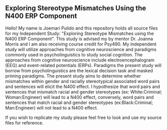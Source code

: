 
## Exploring Stereotype Mismatches Using the N400 ERP Component

Hello! My name is Joemari Pulido and this repository holds all source files for my Independent Study: "Exploring Stereotype Mismatches using the N400 ERP Component". This study is advised my by mentor Dr. Joanna Morris and I am also receiving course credit for Psy490. My independent study will utilize approaches from cognitive neuroscience and paradigms commonly used in psycholinguistics to study social cognition. The approaches from cognitive neuroscience include electroencephalogram (EEG) and event-related potentials (ERPs). Paradigms the present study will borrow from psycholinguistics are the lexical decision task and masked priming paradigms. The present study aims to determine whether mismatches within gender and racially stereotypical associated word pairs and sentences will elicit the N400 effect. I hypothesize that word pairs and sentences that mismatch racial and gender stereotypes (ex: White:Criminal; Woman:Engineer) will lead to a N400 effect, conversely, word pairs and sentences that match racial and gender stereotypes (ex:Black:Criminal; Man:Engineer) will not lead to a N400 effect. 


If you wish to replicate my study please feel free to look and use my source files for reference. 

